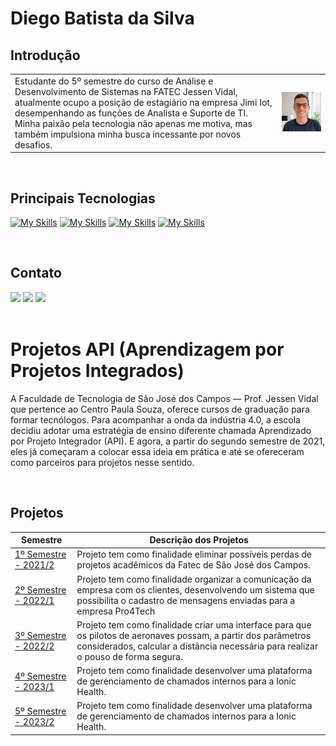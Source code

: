

<h1>Diego Batista da Silva</h1>

## Introdução
|                                               |                                           |
| -------------------------------------------------- | ----------------------------------------------- |
| Estudante do 5º semestre do curso de Análise e Desenvolvimento de Sistemas na FATEC Jessen Vidal, atualmente ocupo a posição de estagiário na empresa Jimi Iot, desempenhando as funções de Analista e Suporte de TI. Minha paixão pela tecnologia não apenas me motiva, mas também impulsiona minha busca incessante por novos desafios. | ![Imagem](./img/foto.png) |
</br>
<h2>Principais Tecnologias</h2>

[![My Skills](https://skillicons.dev/icons?i=html,css,js,react )](https://skillicons.dev) [![My Skills](https://skillicons.dev/icons?i=nodejs,typescript,py)](https://skillicons.dev)  [![My Skills](https://skillicons.dev/icons?i=mysql,mongo)](https://skillicons.dev) [![My Skills](https://skillicons.dev/icons?i=git,github)](https://skillicons.dev)

</br>


<h2>Contato</h2>
   <a href="https://www.instagram.com/diegobsiilva" target="_blank"><img src="https://img.shields.io/badge/-Instagram-%23E4405F?style=for-the-badge&logo=instagram&logoColor=white" target="_blank"></a>
  <a href = "mailto:diegosilva157890@gmail.com"><img src="https://img.shields.io/badge/-Gmail-%23333?style=for-the-badge&logo=gmail&logoColor=white" target="_blank"></a>
  <a href="https://www.linkedin.com/in/diegobatista1/" target="_blank"><img src="https://img.shields.io/badge/-LinkedIn-%230077B5?style=for-the-badge&logo=linkedin&logoColor=white" target="_blank"></a> 
</br></br>
<h1>Projetos API (Aprendizagem por Projetos Integrados) </h1>
<p>A Faculdade de Tecnologia de São José dos Campos — Prof. Jessen Vidal que pertence ao Centro Paula Souza, oferece cursos de graduação para formar tecnólogos.
Para acompanhar a onda da indústria 4.0, a escola decidiu adotar uma estratégia de ensino diferente chamada Aprendizado por Projeto Integrador (API). E agora, a partir do segundo semestre de 2021, eles já começaram a colocar essa ideia em prática e até se ofereceram como parceiros para projetos nesse sentido.</p>
</br>

## Projetos
| Semestre | Descrição dos Projetos |
|----------|------------------------|
| [1º Semestre - 2021/2 ](https://github.com/diiegobsilva/Portifolio-Diego-Batista-Silva/blob/main/Projetos/projeto1.md) | Projeto tem como finalidade eliminar possíveis perdas de projetos acadêmicos da Fatec de São José dos Campos. |
| [2º Semestre - 2022/1 ](https://github.com/diiegobsilva/Portifolio-Diego-Batista-Silva/blob/main/Projetos/projeto2.md) | Projeto tem como finalidade organizar a comunicação da empresa com os clientes, desenvolvendo um sistema que possibilita o cadastro de mensagens enviadas para a empresa Pro4Tech |
| [3º Semestre - 2022/2 ](https://github.com/diiegobsilva/Portifolio-Diego-Batista-Silva/blob/main/Projetos/projeto3.md) | Projeto tem como finalidade criar uma interface para que os pilotos de aeronaves possam, a partir dos parâmetros considerados, calcular a distância necessária para realizar o pouso de forma segura. |
| [4º Semestre - 2023/1 ](https://github.com/diiegobsilva/Portifolio-Diego-Batista-Silva/blob/main/Projetos/projeto4.md) | Projeto tem como finalidade desenvolver uma plataforma de gerenciamento de chamados internos para a Ionic Health. |
| [5º Semestre - 2023/2 ](https://github.com/peonia-api/API_5_Semestre) | Projeto tem como finalidade desenvolver uma plataforma de gerenciamento de chamados internos para a Ionic Health. |



